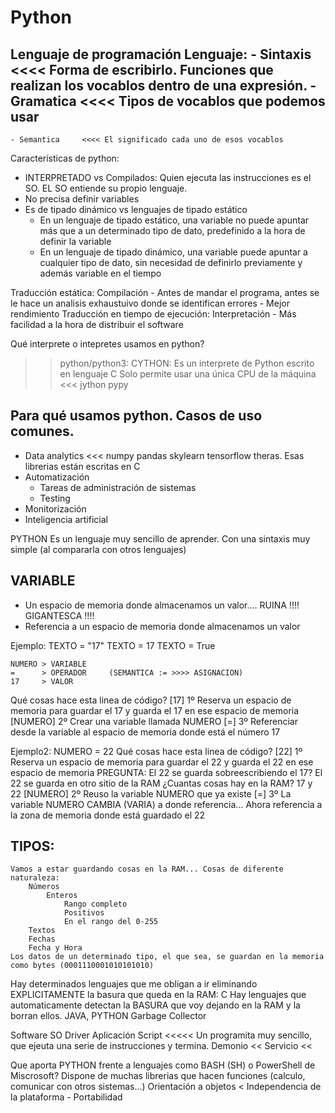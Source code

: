 # Python

Lenguaje de programación
Lenguaje:
    - Sintaxis      <<<< Forma de escribirlo. Funciones que realizan los vocablos dentro de una expresión.
    - Gramatica     <<<< Tipos de vocablos que podemos usar
------------------
    - Semantica     <<<< El significado cada uno de esos vocablos
    
Características de python:
- INTERPRETADO vs Compilados:
    Quien ejecuta las instrucciones es el SO. EL SO entiende su propio lenguaje.
- No precisa definir variables
- Es de tipado dinámico vs lenguajes de tipado estático
    - En un lenguaje de tipado estático, una variable no puede apuntar más que a un determinado tipo de dato, 
       predefinido a la hora de definir la variable 
    - En un lenguaje de tipado dinámico, una variable puede apuntar a cualquier tipo de dato, 
       sin necesidad de definirlo previamente y además variable en el tiempo

Traducción estática: Compilación 
    - Antes de mandar el programa, antes se le hace un analisis exhaustuivo donde se identifican errores
    - Mejor rendimiento
Traducción en tiempo de ejecución: Interpretación
    - Más facilidad a la hora de distribuir el software

Qué interprete o intepretes usamos en python?
>> python/python3: CYTHON: Es un interprete de Python escrito en lenguaje C
        Solo permite usar una única CPU de la máquina <<<
>> jython
>> pypy

## Para qué usamos python. Casos de uso comunes.
- Data analytics <<< numpy pandas skylearn tensorflow theras. Esas librerias están escritas en C
- Automatización
    - Tareas de administración de sistemas
    - Testing
- Monitorización
- Inteligencia artificial

PYTHON Es un lenguaje muy sencillo de aprender. Con una sintaxis muy simple (al compararla con otros lenguajes)

## VARIABLE
- Un espacio de memoria donde almacenamos un valor.... RUINA !!!! GIGANTESCA !!!!
- Referencia a un espacio de memoria donde almacenamos un valor

Ejemplo:
    TEXTO = "17"
    TEXTO = 17
    TEXTO = True
    
    NUMERO > VARIABLE
    =      > OPERADOR     (SEMANTICA := >>>> ASIGNACION)
    17     > VALOR
Qué cosas hace esta linea de código?
    [17]       1º    Reserva un espacio de memoria para guardar el 17 y guarda el 17 en ese espacio de memoria
    [NUMERO]   2º    Crear una variable llamada NUMERO
    [=]        3º    Referenciar desde la variable al espacio de memoria donde está el número 17
    
Ejemplo2:
    NUMERO = 22
Qué cosas hace esta linea de código?
    [22]       1º    Reserva un espacio de memoria para guardar el 22 y guarda el 22 en ese espacio de memoria
        PREGUNTA: El 22 se guarda sobreescribiendo el 17?    El 22 se guarda en otro sitio de la RAM
        ¿Cuantas cosas hay en la RAM? 17 y 22
    [NUMERO]   2º    Reuso la variable NUMERO que ya existe
    [=]        3º    La variable NUMERO CAMBIA (VARIA) a donde referencia... 
                     Ahora referencia a la zona de memoria donde está guardado el 22
    

## TIPOS:
    Vamos a estar guardando cosas en la RAM... Cosas de diferente naturaleza:
        Números
            Enteros
                Rango completo
                Positivos
                En el rango del 0-255
        Textos
        Fechas
        Fecha y Hora
    Los datos de un determinado tipo, el que sea, se guardan en la memoria como bytes (0001110001010101010)
    
Hay determinados lenguajes que me obligan a ir eliminando EXPLICITAMENTE la basura que queda en la RAM: C
Hay lenguajes que automaticamente detectan la BASURA que voy dejando en la RAM y la borran ellos. JAVA, PYTHON
    Garbage Collector
    
Software
    SO
    Driver
    Aplicación
    Script          <<<<< Un programita muy sencillo, que ejeuta una serie de instrucciones y termina.
    Demonio             <<
    Servicio            <<
    
Que aporta PYTHON frente a lenguajes como BASH (SH) o PowerShell de Miscrosoft?
    Dispone de muchas librerias que hacen funciones (calculo, comunicar con otros sistemas...)
    Orientación a objetos <
    Independencia de la plataforma - Portabilidad
    